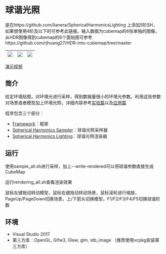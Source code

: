 # 球谐光照
是在https://github.com/lianera/SphericalHarmonicsLighting
上添加5阶SH，如果想使用4阶及以下的可参考此链接。输入数据为cubemap的6张单独的图像，从HDR图像得到cubemap的6个面贴图可参考https://github.com/rjhuang27/HDR-into-cubemap/tree/master

| ![](screenshot/ball.jpg)  | ![](screenshot/bunny.jpg)  | ![](screenshot/teapot.jpg)  |
|---|---|---|

[演示视频](https://www.bilibili.com/video/av48910058/)

## 简介

给定环境贴图，对环境光进行采样，得到数据量很小的环境光参数。利用这些参数对场景或者模型加上环境光照，详细内容参考[实验篇](https://lianera.github.io/post/2016/sh-lighting-exp/)以及[应用篇](https://lianera.github.io/post/2017/sh-lighting-apply/)

程序包含三个部分：

* [Framework](framework)：框架
* [Spherical Harmonics Sampler](sampler)：球谐光照采样器
* [Spherical Harmonics Lighting](lighting)：球谐光照渲染器

## 运行

使用sample_all.sh进行采样，加上--write-rendered可以用球谐参数直接生成CubeMap

运行rendering_all.sh查看渲染效果

鼠标左键拖动转动模型，鼠标右键拖动转动场景，鼠标滚轮进行缩放，PageUp/PageDown切换场景，上/下箭头切换模型，F1/F2/F3/F4/F5切换球谐阶数

## 环境

* Visual Studio 2017
* 第三方库：OpenGL, Glfw3, Glew, glm, stb_image （推荐使用vcpkg安装第三方库）
